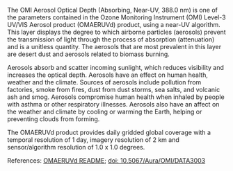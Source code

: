 The OMI Aerosol Optical Depth (Absorbing, Near-UV, 388.0 nm) is one of the parameters contained in the Ozone Monitoring Instrument (OMI) Level-3 UV/VIS Aerosol product (OMAERUVd) product, using a near-UV algorithm. This layer displays the degree to which airborne particles (aerosols) prevent the transmission of light through the process of absorption (attenuation) and is a unitless quantity. The aerosols that are most prevalent in this layer are desert dust and aerosols related to biomass burning.

Aerosols absorb and scatter incoming sunlight, which reduces visibility and increases the optical depth. Aerosols have an effect on human health, weather and the climate. Sources of aerosols include pollution from factories, smoke from fires, dust from dust storms, sea salts, and volcanic ash and smog. Aerosols compromise human health when inhaled by people with asthma or other respiratory illnesses. Aerosols also have an affect on the weather and climate by cooling or warming the Earth, helping or preventing clouds from forming.

The OMAERUVd product provides daily gridded global coverage with a temporal resolution of 1 day, imagery resolution of 2 km and sensor/algorithm resolution of 1.0 x 1.0 degrees.

References: [OMAERUVd README](https://docserver.gesdisc.eosdis.nasa.gov/public/project/OMI/README.OMAERUVd_2017-05-19); [doi: 10.5067/Aura/OMI/DATA3003](https://disc.gsfc.nasa.gov/datacollection/OMAERUVd_V003.html)
